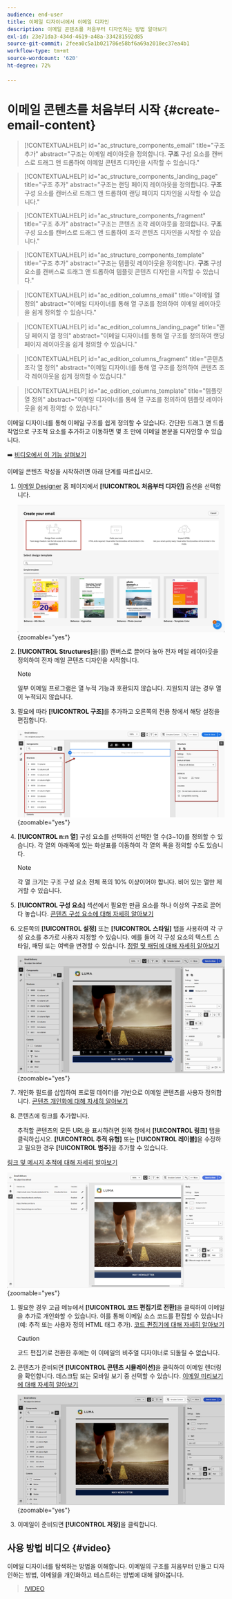 ```yaml
---
audience: end-user
title: 이메일 디자이너에서 이메일 디자인
description: 이메일 콘텐츠를 처음부터 디자인하는 방법 알아보기
exl-id: 23e71da3-434d-4619-a48a-334281592d85
source-git-commit: 2feea0c5a1b021786e58bf6a69a2018ec37ea4b1
workflow-type: tm+mt
source-wordcount: '620'
ht-degree: 72%

---
```


# 이메일 콘텐츠를 처음부터 시작 {#create-email-content}

>[!CONTEXTUALHELP]
>id="ac_structure_components_email"
>title="구조 추가"
>abstract="구조는 이메일 레이아웃을 정의합니다. **구조** 구성 요소를 캔버스로 드래그 앤 드롭하여 이메일 콘텐츠 디자인을 시작할 수 있습니다."

>[!CONTEXTUALHELP]
>id="ac_structure_components_landing_page"
>title="구조 추가"
>abstract="구조는 랜딩 페이지 레이아웃을 정의합니다. **구조** 구성 요소를 캔버스로 드래그 앤 드롭하여 랜딩 페이지 디자인을 시작할 수 있습니다."

>[!CONTEXTUALHELP]
>id="ac_structure_components_fragment"
>title="구조 추가"
>abstract="구조는 콘텐츠 조각 레이아웃을 정의합니다. **구조** 구성 요소를 캔버스로 드래그 앤 드롭하여 조각 콘텐츠 디자인을 시작할 수 있습니다."

>[!CONTEXTUALHELP]
>id="ac_structure_components_template"
>title="구조 추가"
>abstract="구조는 템플릿 레이아웃을 정의합니다. **구조** 구성 요소를 캔버스로 드래그 앤 드롭하여 템플릿 콘텐츠 디자인을 시작할 수 있습니다."


>[!CONTEXTUALHELP]
>id="ac_edition_columns_email"
>title="이메일 열 정의"
>abstract="이메일 디자이너를 통해 열 구조를 정의하여 이메일 레이아웃을 쉽게 정의할 수 있습니다."

>[!CONTEXTUALHELP]
>id="ac_edition_columns_landing_page"
>title="랜딩 페이지 열 정의"
>abstract="이메일 디자이너를 통해 열 구조를 정의하여 랜딩 페이지 레이아웃을 쉽게 정의할 수 있습니다."

>[!CONTEXTUALHELP]
>id="ac_edition_columns_fragment"
>title="콘텐츠 조각 열 정의"
>abstract="이메일 디자이너를 통해 열 구조를 정의하여 콘텐츠 조각 레이아웃을 쉽게 정의할 수 있습니다."

>[!CONTEXTUALHELP]
>id="ac_edition_columns_template"
>title="템플릿 열 정의"
>abstract="이메일 디자이너를 통해 열 구조를 정의하여 템플릿 레이아웃을 쉽게 정의할 수 있습니다."

이메일 디자이너를 통해 이메일 구조를 쉽게 정의할 수 있습니다. 간단한 드래그 앤 드롭 작업으로 구조적 요소를 추가하고 이동하면 몇 초 만에 이메일 본문을 디자인할 수 있습니다.

➡️ [비디오에서 이 기능 살펴보기](#video)

이메일 콘텐츠 작성을 시작하려면 아래 단계를 따르십시오.

1. [이메일 Designer](get-started-email-designer.md#start-authoring) 홈 페이지에서 **[!UICONTROL 처음부터 디자인]** 옵션을 선택합니다.

   ![](assets/email_designer-from-scratch.png){zoomable="yes"}

1. **[!UICONTROL Structures]**&#x200B;을(를) 캔버스로 끌어다 놓아 전자 메일 레이아웃을 정의하여 전자 메일 콘텐츠 디자인을 시작합니다.

   >[!NOTE]
   >
   >일부 이메일 프로그램은 열 누적 기능과 호환되지 않습니다. 지원되지 않는 경우 열이 누적되지 않습니다.

1. 필요에 따라 **[!UICONTROL 구조]**&#x200B;를 추가하고 오른쪽의 전용 창에서 해당 설정을 편집합니다.

   ![](assets/email_designer_structure_components.png){zoomable="yes"}

1. **[!UICONTROL n:n 열]** 구성 요소를 선택하여 선택한 열 수(3~10)를 정의할 수 있습니다. 각 열의 아래쪽에 있는 화살표를 이동하여 각 열의 폭을 정의할 수도 있습니다.

   >[!NOTE]
   >
   >각 열 크기는 구조 구성 요소 전체 폭의 10% 이상이어야 합니다. 비어 있는 열만 제거할 수 있습니다.

1. **[!UICONTROL 구성 요소]** 섹션에서 필요한 만큼 요소를 하나 이상의 구조로 끌어다 놓습니다. [콘텐츠 구성 요소에 대해 자세히 알아보기](content-components.md)

1. 오른쪽의 **[!UICONTROL 설정]** 또는 **[!UICONTROL 스타일]** 탭을 사용하여 각 구성 요소를 추가로 사용자 지정할 수 있습니다. 예를 들어 각 구성 요소의 텍스트 스타일, 패딩 또는 여백을 변경할 수 있습니다. [정렬 및 패딩에 대해 자세히 알아보기](alignment-and-padding.md)

   ![](assets/email_designer-styles.png){zoomable="yes"}

1. 개인화 필드를 삽입하여 프로필 데이터를 기반으로 이메일 콘텐츠를 사용자 정의합니다. [콘텐츠 개인화에 대해 자세히 알아보기](../personalization/personalize.md)

1. 콘텐츠에 링크를 추가합니다.

   추적할 콘텐츠의 모든 URL을 표시하려면 왼쪽 창에서 **[!UICONTROL 링크]** 탭을 클릭하십시오. **[!UICONTROL 추적 유형]** 또는 **[!UICONTROL 레이블]**&#x200B;을 수정하고 필요한 경우 **[!UICONTROL 범주]**&#x200B;을 추가할 수 있습니다.

[링크 및 메시지 추적에 대해 자세히 알아보기](message-tracking.md)

   ![](assets/email_designer-links.png){zoomable="yes"}

1. 필요한 경우 고급 메뉴에서 **[!UICONTROL 코드 편집기로 전환]**&#x200B;을 클릭하여 이메일을 추가로 개인화할 수 있습니다. 이를 통해 이메일 소스 코드를 편집할 수 있습니다(예: 추적 또는 사용자 정의 HTML 태그 추가). [코드 편집기에 대해 자세히 알아보기](code-content.md)

   >[!CAUTION]
   >
   >코드 편집기로 전환한 후에는 이 이메일의 비주얼 디자이너로 되돌릴 수 없습니다.

1. 콘텐츠가 준비되면 **[!UICONTROL 콘텐츠 시뮬레이션]**&#x200B;을 클릭하여 이메일 렌더링을 확인합니다. 데스크탑 또는 모바일 보기 중 선택할 수 있습니다. [이메일 미리보기에 대해 자세히 알아보기](../preview-test/preview-test.md)

   ![](assets/email_designer-simulate.png){zoomable="yes"}

1. 이메일이 준비되면 **[!UICONTROL 저장]**&#x200B;을 클릭합니다.

## 사용 방법 비디오 {#video}

이메일 디자이너를 탐색하는 방법을 이해합니다. 이메일의 구조를 처음부터 만들고 디자인하는 방법, 이메일을 개인화하고 테스트하는 방법에 대해 알아봅니다.

>[!VIDEO](https://video.tv.adobe.com/v/3425867/?quality=12)
